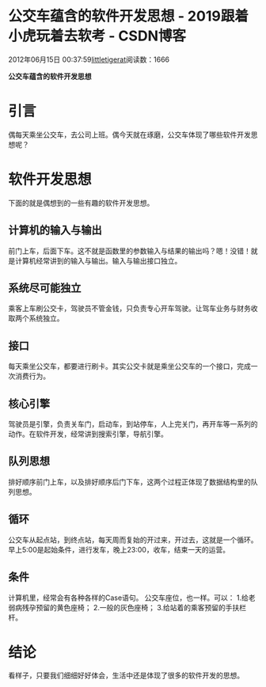 
# 公交车蕴含的软件开发思想 - 2019跟着小虎玩着去软考 - CSDN博客

2012年06月15日 00:37:59[littletigerat](https://me.csdn.net/littletigerat)阅读数：1666


**公交车蕴含的软件开发思想**
# 引言
偶每天乘坐公交车，去公司上班。偶今天就在琢磨，公交车体现了哪些软件开发思想呢？
# 软件开发思想
下面的就是偶想到的一些有趣的软件开发思想。
## 计算机的输入与输出
前门上车，后面下车。这不就是函数里的参数输入与结果的输出吗？嗯！没错！就是计算机经常讲到的输入与输出。输入与输出接口独立。
## 系统尽可能独立
乘客上车刷公交卡，驾驶员不管金钱，只负责专心开车驾驶。让驾车业务与财务收取两个系统独立。
## 接口
每天乘坐公交车，都要进行刷卡。其实公交卡就是乘坐公交车的一个接口，完成一次消费行为。
## 核心引擎
驾驶员是引擎，负责关车门，启动车，到站停车，人上完关门，再开车等一系列的动作。在软件开发，经常讲到搜索引擎，导航引擎。
## 队列思想
排好顺序前门上车，以及排好顺序后门下车，这两个过程正体现了数据结构里的队列思想。
## 循环
公交车从起点站，到终点站，每天周而复始的开过来，开过去，这就是一个循环。早上5:00是起始条件，进行发车，晚上23:00，收车，结束一天的运营。
## 条件
计算机里，经常会有各种各样的Case语句。
公交车座位，也一样。可以：
1.给老弱病残孕预留的黄色座椅；
2.一般的灰色座椅；
3.给站着的乘客预留的手扶栏杆。
# 结论
看样子，只要我们细细好好体会，生活中还是体现了很多的软件开发的思想。

